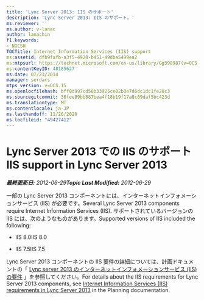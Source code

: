 ```yaml
---
title: 'Lync Server 2013: IIS のサポート'
description: 'Lync Server 2013: IIS のサポート。'
ms.reviewer: ''
ms.author: v-lanac
author: lanachin
f1.keywords:
- NOCSH
TOCTitle: Internet Information Services (IIS) support
ms:assetid: dfb9fafb-a3f5-4928-b451-49dba5499ea2
ms:mtpsurl: https://technet.microsoft.com/en-us/library/Gg398987(v=OCS.15)
ms:contentKeyID: 48185627
ms.date: 07/23/2014
manager: serdars
mtps_version: v=OCS.15
ms.openlocfilehash: bff0d997cd50b33925ce02b3e7d6dc1dc1fe28c3
ms.sourcegitcommit: 36fee89bb887bea4f18b19f17a8c69daf5bc423d
ms.translationtype: MT
ms.contentlocale: ja-JP
ms.lasthandoff: 11/26/2020
ms.locfileid: "49427412"
---
```

# <a name="iis-support-in-lync-server-2013"></a><span data-ttu-id="fbf1d-103">Lync Server 2013 での IIS のサポート</span><span class="sxs-lookup"><span data-stu-id="fbf1d-103">IIS support in Lync Server 2013</span></span>

<div data-xmlns="http://www.w3.org/1999/xhtml">

<div class="topic" data-xmlns="http://www.w3.org/1999/xhtml" data-msxsl="urn:schemas-microsoft-com:xslt" data-cs="https://msdn.microsoft.com/">

<div data-asp="https://msdn2.microsoft.com/asp">



</div>

<div id="mainSection">

<div id="mainBody"><span data-ttu-id="fbf1d-104">

<span> </span></span><span class="sxs-lookup"><span data-stu-id="fbf1d-104">

<span> </span></span></span>

<span data-ttu-id="fbf1d-105">_**最終更新日:** 2012-06-29_</span><span class="sxs-lookup"><span data-stu-id="fbf1d-105">_**Topic Last Modified:** 2012-06-29_</span></span>

<span data-ttu-id="fbf1d-106">一部の Lync Server 2013 コンポーネントには、インターネットインフォメーションサービス (IIS) が必要です。</span><span class="sxs-lookup"><span data-stu-id="fbf1d-106">Several Lync Server 2013 components require Internet Information Services (IIS).</span></span> <span data-ttu-id="fbf1d-107">サポートされているバージョンの IIS には、次のようなものがあります。</span><span class="sxs-lookup"><span data-stu-id="fbf1d-107">Supported versions of IIS included the following:</span></span>

  - <span data-ttu-id="fbf1d-108">IIS 8.0</span><span class="sxs-lookup"><span data-stu-id="fbf1d-108">IIS 8.0</span></span>

  - <span data-ttu-id="fbf1d-109">IIS 7.5</span><span class="sxs-lookup"><span data-stu-id="fbf1d-109">IIS 7.5</span></span>

<span data-ttu-id="fbf1d-110">Lync Server 2013 コンポーネントの IIS 要件の詳細については、計画ドキュメントの「 [Lync server 2013 のインターネットインフォメーションサービス (IIS) の要件](lync-server-2013-internet-information-services-iis-requirements.md) 」を参照してください。</span><span class="sxs-lookup"><span data-stu-id="fbf1d-110">For details about the IIS requirements for Lync Server 2013 components, see [Internet Information Services (IIS) requirements in Lync Server 2013](lync-server-2013-internet-information-services-iis-requirements.md) in the Planning documentation.</span></span>

<span data-ttu-id="fbf1d-111"></div>

<span> </span>

</div>

</div>

</span><span class="sxs-lookup"><span data-stu-id="fbf1d-111"></div>

<span> </span>

</div>

</div>

</span></span></div>

